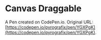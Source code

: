 # Canvas Draggable

A Pen created on CodePen.io. Original URL: [https://codepen.io/pyrografix/pen/YGXPgK](https://codepen.io/pyrografix/pen/YGXPgK).

